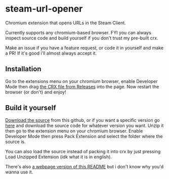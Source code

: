 # steam-url-opener

Chromium extension that opens URLs in the Steam Client.

Currently supports any chromium-based browser. FYI you can always inspect source code and build yourself if you don't trust my pre-built crx.

Make an issue if you have a feature request, or code it in yourself and make a PR! If it's good i'll almost always accept it.

## Installation
Go to the extensions menu on your chromium browser, enable Developer Mode then drag [the CRX file from Releases](https://github.com/hdboye/steam-url-opener/releases/latest) into the page. Now restart the browser (or don't) and enjoy!

## Build it yourself
[Download the source](https://github.com/hdboye/steam-url-opener/archive/refs/heads/master.zip) from this github, or if you want a specific version go [here](https://github.com/hdboye/steam-url-opener/releases) and download the source code for whatever version you want. Unzip it then go to the extension menu on your chromium browser. Enable Developer Mode then press Pack Extension and select the folder where the source is.

You can also load the source instead of packing it into crx by just pressing Load Unzipped Extension (idk what it is in english).


There's also [a webpage version of this README](https://hdboye.github.io/steam-url-opener) but i don't know why you'd wanna use it.
